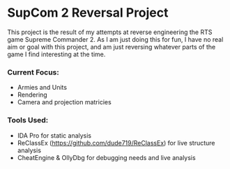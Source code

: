 # SupCom 2 Reversal Project
This project is the result of my attempts at reverse engineering the RTS game Supreme Commander 2.
As I am just doing this for fun, I have no real aim or goal with this project, and am just reversing whatever parts of the game I find interesting at the time.

### Current Focus:
 - Armies and Units
 - Rendering
 - Camera and projection matricies

### Tools Used:
 - IDA Pro for static analysis
 - ReClassEx (https://github.com/dude719/ReClassEx) for live structure analysis
 - CheatEngine & OllyDbg for debugging needs and live analysis
 